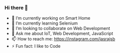 ### Hi there 👋

<!--
**jasrajsb/jasrajsb** is a ✨ _special_ ✨ repository because its `README.md` (this file) appears on your GitHub profile.

Here are some ideas to get you started:-->

- 🔭 I’m currently working on Smart Home
- 🌱 I’m currently learning Selenium
- 👯 I’m looking to collaborate on Web Development
- 💬 Ask me about IoT, Web Development, JavaScript
- 📫 How to reach me: https://instagram.com/jasrajsb
- ⚡ Fun fact: I like to Code

